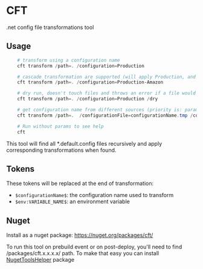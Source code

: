 CFT
===

.net config file transformations tool

## Usage

``` powershell
    # transform using a configuration name
    cft transform /path=. /configuration=Production

    # cascade transformation are supported (will apply Production, and then Production-Amazon if found)
    cft transform /path=. /configuration=Production-Amazon

    # dry run, doesn't touch files and throws an error if a file would be changed
    cft transform /path=. /configuration=Production /dry

    # get configuration name from different sources (priority is: parameter, file, env, default)
    cft transform /path=.  /configurationFile=configurationName.tmp /configurationEnv=CONFIGURATIONNAME /configurationDefault=Local

    # Run without params to see help
    cft
```

This tool will find all *.default.config files recursively and apply corresponding transformations when found.

## Tokens

These tokens will be replaced at the end of transformation:

 - ```$configurationName$```: the configuration name used to transform
 - ```$env:VARIABLE_NAME$```: an environment variable

## Nuget

Install as a nuget package: https://nuget.org/packages/cft/

To run this tool on prebuild event or on post-deploy, you'll need to find /packages/cft.x.x.x.x/ path.
To make that easy you can install [NugetToolsHelper](https://nuget.org/packages/NugetToolHelper/) package